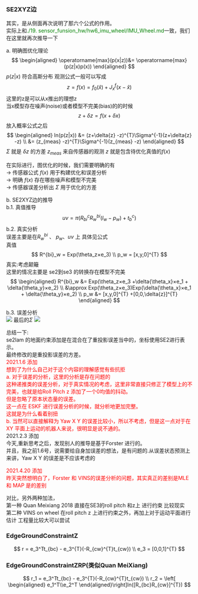 <!--
 * @Author: Liu Weilong
 * @Date: 2021-01-05 09:57:00
 * @LastEditors: Liu Weilong
 * @LastEditTime: 2021-07-06 16:43:30
 * @FilePath: /Codes/30. supplement_material/ground_constraint/theory.md
 * @Description: 
-->

### SE2XYZ边
其实，是从侧面再次说明了那六个公式的作用。<br>
实际上和<font color="Green">./19. sensor_funsion_hw/hw6_imu_wheel/IMU_Wheel.md</font>一致，我们在这里就再次推导一下<br>

a. 明确图优化理论
$$
    \begin{aligned}
    \operatorname{max}(p(x|z))&= \operatorname{max}(p(z|x)p(x))
    \end{aligned}
$$
$p(z|x)$ 符合高斯分布
观测公式一般可以写成
$$
z = f(x) = f_0(\hat{x})+J^{f}_x(x-\hat{x})
$$
这里的z是可以从x推出的理想z<br>
当x模型存在噪声(noise)或者模型不完美(bias)的的时候<br>
$$
    z+\delta{z} = f(x+\delta{x})
$$
放入概率公式之后
$$
    \begin{aligned}
    ln(p(z|x)) &= (z+\delta{z} -z)^{T}\Sigma^{-1}(z+\delta{z} -z)
    \\
    &=  (z_{meas} -z)^{T}\Sigma^{-1}(z_{meas} -z)
    \end{aligned}
$$
$\Sigma$ 就是 $\delta{z}$ 的方差
$z_{meas}$ 来自传感器的观测
$z$ 就是包含待优化真值的$f(x)$

在实际进行，图优化的时候，我们需要明确的有<br>
-> 传感器公式 $f(x)$ 用于构建优化和误差分析<br>
-> 明确 $f(x)$ 存在哪些噪声和模型不完美<br>
-> 传感器误差分析出 $\Sigma$ 用于优化的方差 <br>


b. SE2XYZ边的推导<br>
b.1. 真值推导<br>
$$
    uv = \pi(R^c_{bi}R^{bi}_w(l_w-p_w)+t^{c}_b)
$$
b.2. 真实分析<br>
误差主要是在$R^{bi}_w$ 、 $p_w$、$uv$ 上
具体见公式<br>
真值<br>
$$
    R^{bi}_w = Exp(\theta_z×e_3)
    \\
    p_w = [x,y,0]^{T}
$$
真实:考虑颠簸<br>
这里的情况主要是 se2到se3 的转换存在模型不完美
$$
\begin{aligned}
    R^{bi}_w &= Exp(\theta_z×e_3 +\delta{\theta_x}×e_1 + \delta{\theta_y}×e_2)
    \\
    &\approx Exp(\theta_z×e_3)Exp(\delta{\theta_x}×e_1 + \delta{\theta_y}×e_2)
    \\
    p_w &= [x,y,0]^{T} +[0,0,\delta{z}]^{T}
\end{aligned}
$$

b.3. 误差分析<br>
![](./picture/1.png)
最后的$\Sigma$
![](./picture/2.png)


总结一下:<br>
se2lam 的地面约束添加是在混合在了重投影误差当中的，坐标使用SE2进行表示。<br>
最终修改的是重投影误差的方差。<br>
<font color = "Red">
2021.1.6 添加<br>
想到了为什么自己对于这个内容的理解感觉有些抗拒<br>
a. 对于误差的分析，这里的分析是存在问题的<br>
   这种递推类的误差分析，对于真实情况的考虑，这里非常直接只修正了模型上的不完美，也就是给Roll Pitch z 添加了一个0均值的抖动。<br>
   但是忽略了原本状态量的误差。<br>
   这一点在 ESKF 进行误差分析的时候，就分析地更加完整。<br>
   这就是为什么看着别扭<br>
b. 当然可以直接解释为 Yaw X Y 的误差比较小，所以不考虑，但是这一点对于在 XY 平面上运动的机器人来说，很明显是说不通的。
</font><br>
2021.2.3 添加<br>
今天,重新思考之后，发现别人的推导是基于Forster 进行的。<br>
并且，我之前1.6号，说需要给自身加误差的想法，是有问题的.从误差状态预测上来讲，Yaw X Y 的误差是不应该考虑的<br>

<font color ="Red">2021.4.20 添加<br>
昨天突然想明白了，Forster 和 VINS的误差分析的问题，其实真正的差别是MLE 和 MAP 是的差别
</font>

对比，另外两种加法，<br>
第一种 Quan Meixiang 2018 直接在SE3的roll pitch 和z上 进行约束 比较现实<br>
第二种 VINS on wheel 在roll pitch z 上进行约束之外，再加上对于运动平面进行估计 工程量比较大可以尝试<br>



### EdgeGroundConstraintZ 
$$
    r = e_3^Tt_{bc} - e_3^{T}(-R_{cw}^{T}t_{cw}) 
    \\
    e_3 = [0,0,1]^{T}
$$

### EdgeGroundConstraintZRP(类似Quan MeiXiang)
$$
    r_1 = e_3^Tt_{bc} - e_3^{T}(-R_{cw}^{T}t_{cw}) 
    \\
    r_2 = \left[
        \begin{aligned}
            e_1^T\\e_2^T
        \end{aligned}\right]In([R_{bc}R_{cw}]^{T})
$$